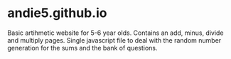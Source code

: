 # andie5.github.io

Basic artihmetic website for 5-6 year olds.
Contains an add, minus, divide and multiply pages.
Single javascript file to deal with the random number generation for the sums and the bank of questions.
